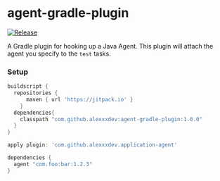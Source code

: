 # agent-gradle-plugin
[![Release](https://jitpack.io/v/alexxxdev/agent-gradle-plugin.svg)](https://jitpack.io/#alexxxdev/agent-gradle-plugin)

A Gradle plugin for hooking up a Java Agent.
This plugin will attach the agent you specify to the `test` tasks.

### Setup
```Groovy
buildscript {
  repositories {	
	  maven { url 'https://jitpack.io' }
	}
  dependencies{
    classpath "com.github.alexxxdev:agent-gradle-plugin:1.0.0"
  }
}

apply plugin: 'com.github.alexxxdev.application-agent'

dependencies { 
  agent "com.foo:bar:1.2.3"
}
